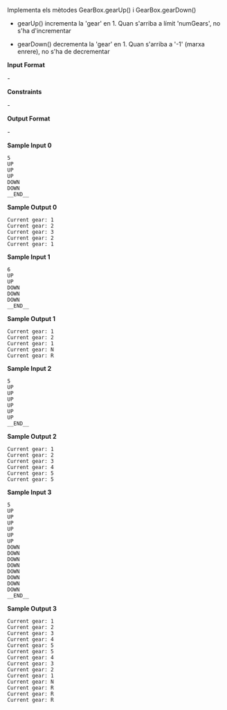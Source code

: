 Implementa els mètodes GearBox.gearUp() i GearBox.gearDown()

  - gearUp() incrementa la 'gear' en 1. Quan s'arriba a límit
    'numGears', no s'ha d'incrementar

  - gearDown() decrementa la 'gear' en 1. Quan s'arriba a '-1' (marxa
    enrere), no s'ha de decrementar

**Input Format**

\-

**Constraints**

\-

**Output Format**

\-

**Sample Input 0**

    5
    UP
    UP
    UP
    DOWN
    DOWN
    __END__

**Sample Output 0**

    Current gear: 1
    Current gear: 2
    Current gear: 3
    Current gear: 2
    Current gear: 1

**Sample Input 1**

    6
    UP
    UP
    DOWN
    DOWN
    DOWN
    __END__

**Sample Output 1**

    Current gear: 1
    Current gear: 2
    Current gear: 1
    Current gear: N
    Current gear: R

**Sample Input 2**

    5
    UP
    UP
    UP
    UP
    UP
    UP
    __END__

**Sample Output 2**

    Current gear: 1
    Current gear: 2
    Current gear: 3
    Current gear: 4
    Current gear: 5
    Current gear: 5

**Sample Input 3**

    5
    UP
    UP
    UP
    UP
    UP
    UP
    DOWN
    DOWN
    DOWN
    DOWN
    DOWN
    DOWN
    DOWN
    DOWN
    __END__

**Sample Output 3**

    Current gear: 1
    Current gear: 2
    Current gear: 3
    Current gear: 4
    Current gear: 5
    Current gear: 5
    Current gear: 4
    Current gear: 3
    Current gear: 2
    Current gear: 1
    Current gear: N
    Current gear: R
    Current gear: R
    Current gear: R
